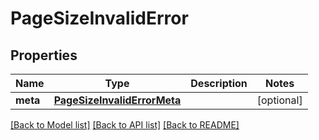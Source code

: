 # PageSizeInvalidError

## Properties
Name | Type | Description | Notes
------------ | ------------- | ------------- | -------------
**meta** | [**PageSizeInvalidErrorMeta**](PageSizeInvalidErrorMeta.md) |  | [optional] 

[[Back to Model list]](../README.md#documentation-for-models) [[Back to API list]](../README.md#documentation-for-api-endpoints) [[Back to README]](../README.md)

